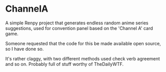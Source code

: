 # ChannelA
A simple Renpy project that generates endless random anime series suggestions, used for convention panel based on the 'Channel A' card game.

Someone requested that the code for this be made available open source, so I have done so.

It's rather claggy, with two different methods used check verb agreement and so on. Probably full of stuff worthy of TheDailyWTF.
